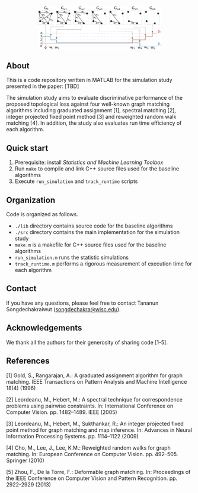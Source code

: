 <p align="center">
  <img src="schematic.png" alt="Schematic of graph filtration" width="66%">
</p>

About
-----
This is a code repository written in MATLAB for the simulation study presented in the paper:
[TBD]

The simulation study aims to evaluate discriminative performance of the proposed topological loss against
four well-known graph matching algorithms including graduated assignment [1], spectral matching [2], integer projected fixed point method [3] and reweighted random walk matching [4].
In addition, the study also evaluates run time efficiency of each algorithm.


Quick start
-----------
1. Prerequisite: install _Statistics and Machine Learning Toolbox_
2. Run `make` to compile and link C++ source files used for the baseline algorithms
3. Execute `run_simulation` and `track_runtime` scripts


Organization
------------
Code is organized as follows.
- `./lib` directory contains source code for the baseline algorithms
- `./src` directory contains the main implementation for the simulation study
- `make.m` is a makefile for C++ source files used for the baseline algorithms
- `run_simulation.m` runs the statistic simulations
- `track_runtime.m` performs a rigorous measurement of execution time for each algorithm


Contact
-------
If you have any questions, please feel free to contact Tananun Songdechakraiwut (<songdechakra@wisc.edu>).


Acknowledgements
----------------
We thank all the authors for their generosity of sharing code [1-5].


References
----------
[1] Gold, S., Rangarajan, A.: A graduated assignment algorithm for graph matching. IEEE Transactions on Pattern Analysis and Machine Intelligence 18(4) (1996)

[2] Leordeanu, M., Hebert, M.: A spectral technique for correspondence problems using pairwise constraints. In: International Conference on Computer Vision. pp. 1482–1489. IEEE (2005)

[3] Leordeanu, M., Hebert, M., Sukthankar, R.: An integer projected fixed point method for graph matching and map inference. In: Advances in Neural Information Processing Systems. pp. 1114–1122 (2009)

[4] Cho, M., Lee, J., Lee, K.M.: Reweighted random walks for graph matching. In: European Conference on Computer Vision. pp. 492–505. Springer (2010)

[5] Zhou, F., De la Torre, F.: Deformable graph matching. In: Proceedings of the IEEE Conference on Computer Vision and Pattern Recognition. pp. 2922-2929 (2013)
